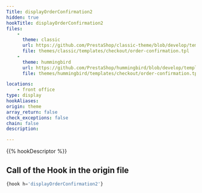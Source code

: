 ```yaml
---
Title: displayOrderConfirmation2
hidden: true
hookTitle: displayOrderConfirmation2
files:
    -
      theme: classic
      url: https://github.com/PrestaShop/classic-theme/blob/develop/templates/checkout/order-confirmation.tpl
      file: themes/classic/templates/checkout/order-confirmation.tpl
    -
      theme: hummingbird
      url: https://github.com/PrestaShop/hummingbird/blob/develop/templates/checkout/order-confirmation.tpl
      file: themes/hummingbird/templates/checkout/order-confirmation.tpl

locations:
    - front office
type: display
hookAliases: 
origin: theme
array_return: false
check_exceptions: false
chain: false
description: 

---
```


{{% hookDescriptor %}}

## Call of the Hook in the origin file

```php
{hook h='displayOrderConfirmation2'}
```
